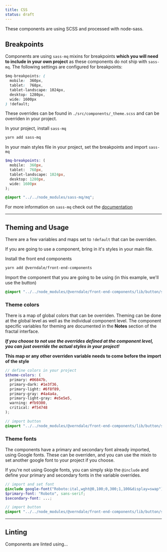 ```yaml
---
title: CSS
status: draft
---
```


These components are using SCSS and processed with node-sass.

## Breakpoints
Components are using `sass-mq` mixins for breakpoints **which you will need to include in your own project** as these components do not ship with `sass-mq`. The following settings are configured for breakpoints:

```css
$mq-breakpoints: (
  mobile:  360px,
  tablet:  768px,
  tablet-landscape: 1024px,
  desktop: 1280px,
  wide: 1600px
) !default;
```
These overrides can be found in `./src/components/_theme.scss` and can be overriden in your project.

In your project, install `sass-mq`
```bash
yarn add sass-mq
```

In your main styles file in your project, set the breakpoints and import `sass-mq`
```scss
$mq-breakpoints: (
  mobile:  360px,
  tablet:  768px,
  tablet-landscape: 1024px,
  desktop: 1280px,
  wide: 1600px
);

@import "../../node_modules/sass-mq/mq";
```

For more information on `sass-mq` check out the [documentation](https://www.npmjs.com/package/sass-mq#media-queries-with-superpowers)
_________

## Theming and Usage
There are a few variables and maps set to `!default` that can be overriden.

If you are going to use a component, bring in it's styles in your main file.

Install the front end components
```bash
yarn add @verndale/front-end-components
```

Import the component that you are going to be using (in this example, we'll use the button)
```scss
@import "../../node_modules/@verndale/front-end-components/lib/button/styles";
```

### Theme colors
There is a map of global colors that can be overriden. Theming can be done at the global level as well as the individual component level. The component specific variables for theming are documented in the **Notes** section of the fractal interface.

***If you choose to not use the overrides defined at the component level, you can just override the actual styles in your project!***

**This map or any other overriden variable needs to come before the import of the style**
```scss
// define colors in your project
$theme-colors: (
  primary: #06847b,
  primary-dark: #1e3f36,
  primary-light: #6f8f89,
  primary-gray: #4a4a4a,
  primary-light-gray: #e5e5e5,
  warning: #fb9300,
  critical: #f54748
);

// import button
@import "../../node_modules/@verndale/front-end-components/lib/button/styles";
```

### Theme fonts
The components have a primary and secondary font already imported, using Google fonts.
These can be overriden, and you can use the mixin to set another google font to your project if you choose.

If you're not using Google fonts, you can simply skip the `@include` and define your primary and secondary fonts in the variable overrides.
```scss
// import and set font
@include google-font("Roboto:ital,wght@0,100;0,300;1,100&display=swap");
$primary-font: "Roboto", sans-serif;
$secondary-font: ...;

// import button
@import "../../node_modules/@verndale/front-end-components/lib/button/styles";
```

_________

## Linting
Components are linted using...
